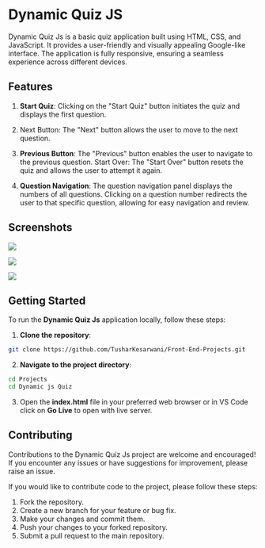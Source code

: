# Dynamic  Quiz JS

Dynamic Quiz Js is a basic quiz application built using HTML, CSS, and JavaScript. It provides a user-friendly and visually appealing Google-like interface. The application is fully responsive, ensuring a seamless experience across different devices.

## Features

1. **Start Quiz**: Clicking on the "Start Quiz" button initiates the quiz and displays the first question.

2. Next Button: The "Next" button allows the user to move to the next question.

3. **Previous Button**: The "Previous" button enables the user to navigate to the previous question.
Start Over: The "Start Over" button resets the quiz and allows the user to attempt it again.

4. **Question Navigation**: The question navigation panel displays the numbers of all questions. Clicking on a question number redirects the user to that specific question, allowing for easy navigation and review.

## Screenshots

![](https://github.com/TusharKesarwani/Front-End-Projects/assets/90151736/71261845-f60e-442e-b4a4-876d71684073)

![](https://github.com/TusharKesarwani/Front-End-Projects/assets/90151736/3751321b-27e2-4856-9ae4-5ff35a567c26)

![](https://github.com/TusharKesarwani/Front-End-Projects/assets/90151736/ce07a727-98b0-4c49-8fa2-72aec055f81d)


## Getting Started

To run the **Dynamic Quiz Js** application locally, follow these steps:

1. **Clone the repository**:

```bash
git clone https://github.com/TusharKesarwani/Front-End-Projects.git
```

2. **Navigate to the project directory**:

```bash
cd Projects
cd Dynamic js Quiz
```
3. Open the **index.html** file in your preferred web browser or in VS Code click on **Go Live** to open with live server.

## Contributing

Contributions to the Dynamic Quiz Js project are welcome and encouraged! If you encounter any issues or have suggestions for improvement, please raise an issue.

If you would like to contribute code to the project, please follow these steps:

1. Fork the repository.
2. Create a new branch for your feature or bug fix.
3. Make your changes and commit them.
4. Push your changes to your forked repository.
5. Submit a pull request to the main repository.